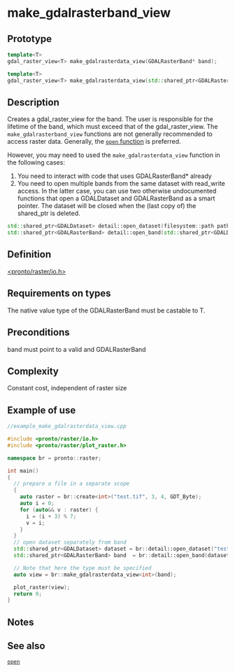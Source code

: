 # make_gdalrasterband_view
## Prototype
```cpp
template<T>
gdal_raster_view<T> make_gdalrasterdata_view(GDALRasterBand* band);

template<T>
gdal_raster_view<T> make_gdalrasterdata_view(std::shared_ptr<GDALRasterBand> band);
```

## Description
Creates a gdal_raster_view for the band. The user is responsible for the lifetime of the band, which must exceed that of the gdal_raster_view. The `make_gdalrasterband_view` functions are not generally recommended to access raster data. Generally, the [`open` function](./open.md) is preferred.

However, you may need to used the `make_gdalrasterdata_view` function in the following cases:
1. You need to interact with code that uses GDALRasterBand* already
2. You need to open multiple bands from the same dataset with read_write access. 
In the latter case, you can use two otherwise undocumented functions that open a GDALDataset and GDALRasterBand as a smart pointer. The dataset will be closed when the (last copy of) the shared_ptr is deleted.

```cpp
std::shared_ptr<GDALDataset> detail::open_dataset(filesystem::path path, access elem_access);
std::shared_ptr<GDALRasterBand> detail::open_band(std::shared_ptr<GDALDataset> dataset, int band_index);
```
## Definition
[<pronto/raster/io.h>](./../../include/pronto/raster/io.h)

## Requirements on types
The native value type of the GDALRasterBand must be castable to T. 

## Preconditions
band must point to a valid and GDALRasterBand

## Complexity
Constant cost, independent of raster size

## Example of use
```cpp
//example_make_gdalrasterdata_view.cpp

#include <pronto/raster/io.h>
#include <pronto/raster/plot_raster.h>

namespace br = pronto::raster;

int main()
{
  // prepare a file in a separate scope 
  {
    auto raster = br::create<int>("test.tif", 3, 4, GDT_Byte);
    auto i = 0;
    for (auto&& v : raster) {
      i = (i + 3) % 7;
      v = i;
    }
  }
  // open dataset separately from band 
  std::shared_ptr<GDALDataset> dataset = br::detail::open_dataset("test.tif", br::read_only);
  std::shared_ptr<GDALRasterBand> band  = br::detail::open_band(dataset, 1);

  // Note that here the type must be specified
  auto view = br::make_gdalrasterdata_view<int>(band);

  plot_raster(view);
  return 0;
}
```

## Notes
## See also
[`open`](./open.md)

